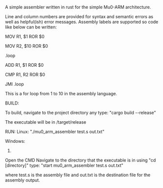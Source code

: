 A simple assembler written in rust for the simple Mu0-ARM architecture.

Line and column numbers are provided for syntax and semantic errors as well
as helpful(ish) error messages.
Assembly labels are supported so code like below can be written:

MOV R1, $1 ROR $0

MOV R2, $10 ROR $0

.loop

ADD R1, $1 ROR $0

CMP R1, R2 ROR $0

JMI .loop

This is a for loop from 1 to 10 in the assembly language.


BUILD:

To build, navigate to the project directory any type:
"cargo build --release"

The executable will be in /target/release

RUN:
Linux: "./mu0_arm_assembler test.s out.txt"

Windows:

1)
  Open the CMD
  Navigate to the directory that the executable is in using "cd [directory]"
  type: "start mu0_arm_assembler test.s out.txt"
  
where test.s is the assembly file and out.txt is the destination file for
the assembly output.

